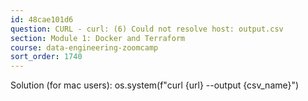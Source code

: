```yaml
---
id: 48cae101d6
question: CURL - curl: (6) Could not resolve host: output.csv
section: Module 1: Docker and Terraform
course: data-engineering-zoomcamp
sort_order: 1740
---
```


Solution (for mac users): os.system(f"curl {url} --output {csv_name}")

